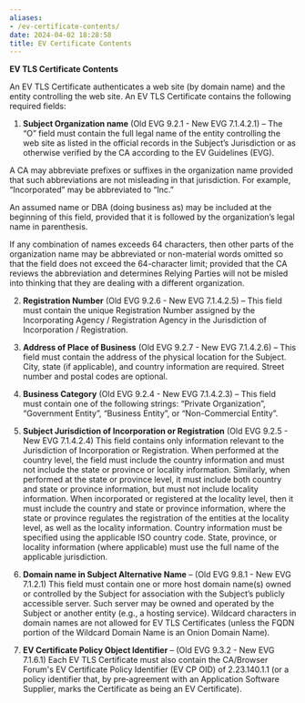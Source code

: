 ```yaml
---
aliases:
- /ev-certificate-contents/
date: 2024-04-02 18:28:58
title: EV Certificate Contents
---
```


**EV TLS Certificate Contents**

An EV TLS Certificate authenticates a web site (by domain name) and the entity controlling the web site. An EV TLS Certificate contains the following required fields:

1. **Subject Organization name** (Old EVG 9.2.1 - New EVG 7.1.4.2.1) – The “O” field must contain the full legal name of the entity controlling the web site as listed in the official records in the Subject’s Jurisdiction or as otherwise verified by the CA according to the EV Guidelines (EVG).

A CA may abbreviate prefixes or suffixes in the organization name provided that such abbreviations are not misleading in that jurisdiction. For example, “Incorporated” may be abbreviated to “Inc.”

An assumed name or DBA (doing business as) may be included at the beginning of this field, provided that it is followed by the organization’s legal name in parenthesis.

If any combination of names exceeds 64 characters, then other parts of the organization name may be abbreviated or non-material words omitted so that the field does not exceed the 64-character limit; provided that the CA reviews the abbreviation and determines Relying Parties will not be misled into thinking that they are dealing with a different organization.

2. **Registration Number** (Old EVG 9.2.6 - New EVG 7.1.4.2.5) – This field must contain the unique Registration Number assigned by the Incorporating Agency / Registration Agency in the Jurisdiction of Incorporation / Registration.

3. **Address of Place of Business** (Old EVG 9.2.7 - New EVG 7.1.4.2.6) – This field must contain the address of the physical location for the Subject. City, state (if applicable), and country information are required. Street number and postal codes are optional.

4. **Business Category** (Old EVG 9.2.4 - New EVG 7.1.4.2.3) – This field must contain one of the following strings: “Private Organization”, “Government Entity”, “Business Entity”, or “Non-Commercial Entity”.

5. **Subject Jurisdiction of Incorporation or Registration** (Old EVG 9.2.5 - New EVG 7.1.4.2.4) This field contains only information relevant to the Jurisdiction of Incorporation or Registration. When performed at the country level, the field must include the country information and must not include the state or province or locality information. Similarly, when performed at the state or province level, it must include both country and state or province information, but must not include locality information. When incorporated or registered at the locality level, then it must include the country and state or province information, where the state or province regulates the registration of the entities at the locality level, as well as the locality information. Country information must be specified using the applicable ISO country code. State, province, or locality information (where applicable) must use the full name of the applicable jurisdiction.

6. **Domain name in Subject Alternative Name** – (Old EVG 9.8.1 - New EVG 7.1.2.1) This field must contain one or more host domain name(s) owned or controlled by the Subject for association with the Subject’s publicly accessible server. Such server may be owned and operated by the Subject or another entity (e.g., a hosting service). Wildcard characters in domain names are not allowed for EV TLS Certificates (unless the FQDN portion of the Wildcard Domain Name is an Onion Domain Name).

7. **EV Certificate Policy Object Identifier** – (Old EVG 9.3.2 - New EVG 7.1.6.1) Each EV TLS Certificate must also contain the CA/Browser Forum's EV Certificate Policy Identifier (EV CP OID) of 2.23.140.1.1 (or a policy identifier that, by
pre‐agreement with an Application Software Supplier, marks the Certificate as being an EV Certificate).
